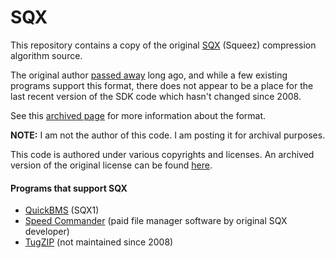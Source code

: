 # SQX

This repository contains a copy of the original [SQX](https://en.wikipedia.org/wiki/SQX) (Squeez) compression algorithm source.

The original author [passed away](https://www.speedproject.de/ein-teufelskreis/) long ago, and while a few existing programs support this format, there does not appear to be a place for the last recent version of the SDK code which hasn't changed since 2008.

See this [archived page](https://web.archive.org/web/20131127163704/http://sqx-archiver.org/features.html) for more information about the format.

**NOTE:** I am not the author of this code. I am posting it for archival purposes.

This code is authored under various copyrights and licenses. An archived version of the original license can be found [here](https://web.archive.org/web/20131127162415/http://sqx-archiver.org/index.html).

#### Programs that support SQX
 - [QuickBMS](https://aluigi.altervista.org/quickbms.htm) (SQX1)
 - [Speed Commander](https://www.speedproject.com/) (paid file manager software by original SQX developer)
 - [TugZIP](http://tugzip.com/) (not maintained since 2008)
